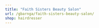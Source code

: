 ```yaml
---
title: "Faith Sisters Beauty Salon"
url: /gbarnga/faith-sisters-beauty-salon/
shop: hairdresser
---
```

